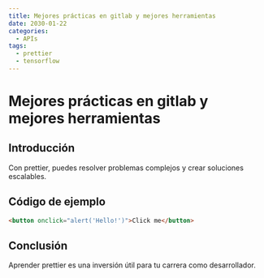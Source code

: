 ```yaml
---
title: Mejores prácticas en gitlab y mejores herramientas
date: 2030-01-22
categories:
  - APIs
tags:
  - prettier
  - tensorflow
---
```


# Mejores prácticas en gitlab y mejores herramientas

## Introducción

Con prettier, puedes resolver problemas complejos y crear soluciones escalables.

## Código de ejemplo

```html
<button onclick="alert('Hello!')">Click me</button>
```

## Conclusión

Aprender prettier es una inversión útil para tu carrera como desarrollador.